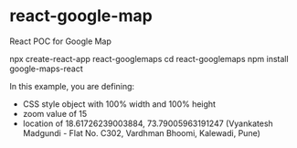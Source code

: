 # react-google-map
React POC for Google Map


npx create-react-app react-googlemaps
cd react-googlemaps
npm install google-maps-react


In this example, you are defining:
- CSS style object with 100% width and 100% height
- zoom value of 15
- location of 18.61726239003884, 73.79005963191247 (Vyankatesh Madgundi - Flat No. C302, Vardhman Bhoomi, Kalewadi, Pune)
